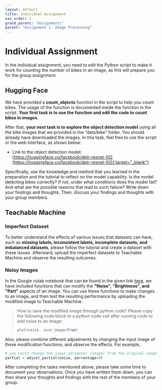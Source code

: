 ```yaml
---
layout: default
title: Individual Assignment
nav_order: 1
grand_parent: "Assignments"
parent: "Assignment 1: Image Processing"
---
```


# Individual Assignment
In the individual assignment, you need to edit the Python script to make it work for counting the number of bikes in an image, as this will prepare you for the group assignment.

## Hugging Face
We have provided a **count_objects** function in the script to help you count bikes. The usage of the function is documented inside the function in the script. **Your first task is to use the function and edit the code to count bikes in images.**

After that, **your next task is to explore the object detection model** using all the bike images that we provided in the “data/bike” folder. You should already have downloaded the images. In this task, feel free to use the script or the web interface, as shown below:

 - Link to the object detection model: [https://huggingface.co/facebook/detr-resnet-50](https://huggingface.co/facebook/detr-resnet-50){:target="_blank"}

Specifically, use the knowledge and method that you learned in the preparation and the tutorial to reflect on the model capability. Is the model detecting bikes correctly? If not, under what conditions does the model fail? And what are the possible reasons that lead to such failure? Write down your findings and thoughts. Then, discuss your findings and thoughts with your group members.

## Teachable Machine
### Imperfect Dataset
To better understand the effects of various issues that datasets can have, such as **missing labels, inconsistent labels, incomplete datasets, and imbalanced datasets**, please follow the tutorial and create a dataset with these issues. Afterward, upload the imperfect datasets to Teachable Machine and observe the resulting outcomes.

### Noisy Images
In the Google colab notebook that can be found in the given link [here](https://colab.research.google.com/drive/1suZjA8M0dAIVATdPBXBTS5sLaX-jSiLm?usp=sharing), we have included functions that can modify the **"Noise", "Brightness", and "Part"** aspects of an image. You can use these functions to make changes to an image, and then test the resulting performance by uploading the modified image to Teachable Machine.

> How to save the modified image through python code? Please copy the following code block to a python code cell after running code to add noise to an image:
> ```python
> plot(noise, save_image=True)
> ```

Also, please combine different adjustments by changing the input image of these modification functions, and observe the effects.
For example, 
``` python
# you could change the input parameter (image) from the original image to a modified image (with noise)
partial = adjust_partial(noise, percentage=0)
```

After completing the tasks mentioned above, please take some time to document your observations. Once you have written them down, you can then share your thoughts and findings with the rest of the members of your group.
